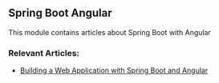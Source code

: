 ## Spring Boot Angular

This module contains articles about Spring Boot with Angular

### Relevant Articles:

- [Building a Web Application with Spring Boot and Angular](https://www.baeldung.com/spring-boot-angular-web)
